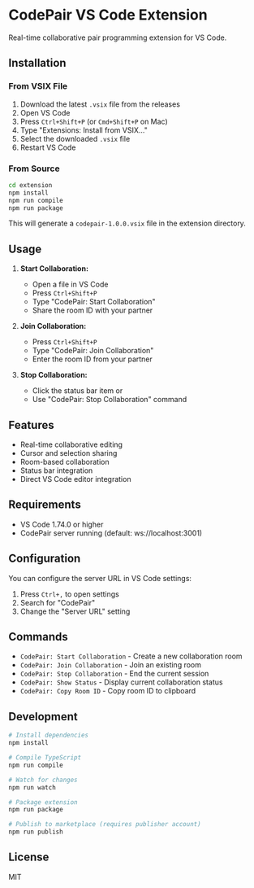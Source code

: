 # CodePair VS Code Extension

Real-time collaborative pair programming extension for VS Code.

## Installation

### From VSIX File

1. Download the latest `.vsix` file from the releases
2. Open VS Code
3. Press `Ctrl+Shift+P` (or `Cmd+Shift+P` on Mac)
4. Type "Extensions: Install from VSIX..."
5. Select the downloaded `.vsix` file
6. Restart VS Code

### From Source

```bash
cd extension
npm install
npm run compile
npm run package
```

This will generate a `codepair-1.0.0.vsix` file in the extension directory.

## Usage

1. **Start Collaboration:**
   - Open a file in VS Code
   - Press `Ctrl+Shift+P`
   - Type "CodePair: Start Collaboration"
   - Share the room ID with your partner

2. **Join Collaboration:**
   - Press `Ctrl+Shift+P`
   - Type "CodePair: Join Collaboration"
   - Enter the room ID from your partner

3. **Stop Collaboration:**
   - Click the status bar item or
   - Use "CodePair: Stop Collaboration" command

## Features

- Real-time collaborative editing
- Cursor and selection sharing
- Room-based collaboration
- Status bar integration
- Direct VS Code editor integration

## Requirements

- VS Code 1.74.0 or higher
- CodePair server running (default: ws://localhost:3001)

## Configuration

You can configure the server URL in VS Code settings:

1. Press `Ctrl+,` to open settings
2. Search for "CodePair"
3. Change the "Server URL" setting

## Commands

- `CodePair: Start Collaboration` - Create a new collaboration room
- `CodePair: Join Collaboration` - Join an existing room
- `CodePair: Stop Collaboration` - End the current session
- `CodePair: Show Status` - Display current collaboration status
- `CodePair: Copy Room ID` - Copy room ID to clipboard

## Development

```bash
# Install dependencies
npm install

# Compile TypeScript
npm run compile

# Watch for changes
npm run watch

# Package extension
npm run package

# Publish to marketplace (requires publisher account)
npm run publish
```

## License

MIT 